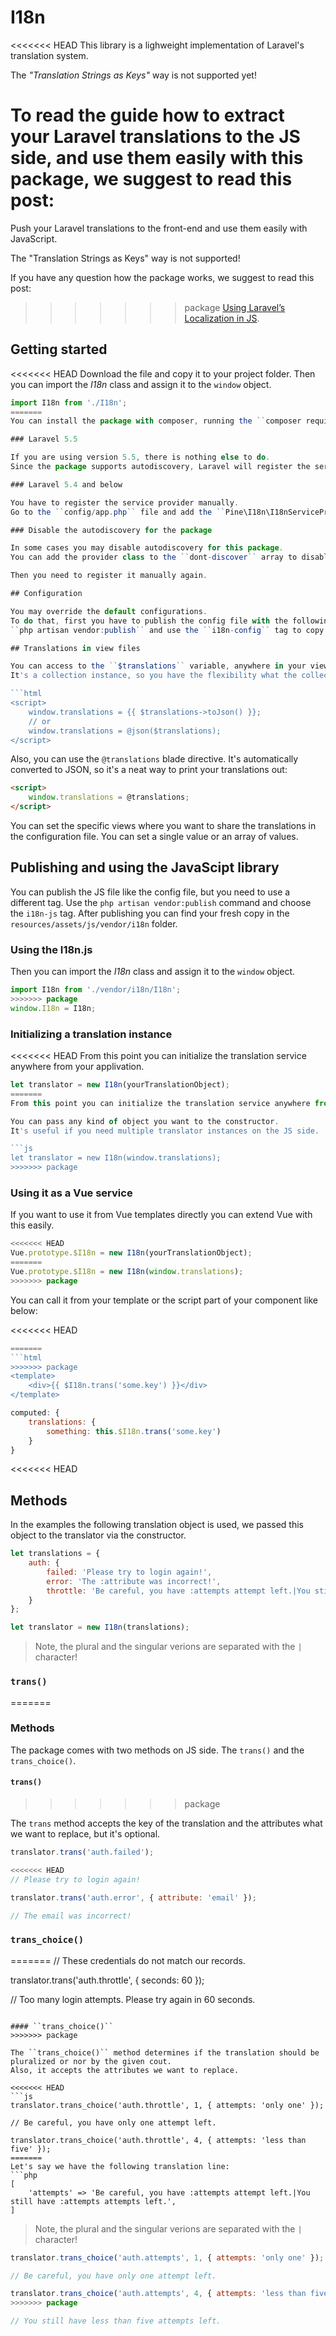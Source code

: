 # I18n

<<<<<<< HEAD
This library is a lighweight implementation of Laravel's translation system.

The *"Translation Strings as Keys"* way is not supported yet!

To read the guide how to extract your Laravel translations to the JS side,
and use them easily with this package, we suggest to read this post:
=======
Push your Laravel translations to the front-end and use them easily with JavaScript.

The "Translation Strings as Keys" way is not supported!

If you have any question how the package works, we suggest to read this post: 
>>>>>>> package
[Using Laravel’s Localization in JS](https://pineco.de/using-laravels-localization-js/).

## Getting started

<<<<<<< HEAD
Download the file and copy it to your project folder.
Then you can import the *I18n* class and assign it to the ``window`` object.

```js
import I18n from './I18n';
=======
You can install the package with composer, running the ``composer require thepinecode/i18n`` command.

### Laravel 5.5

If you are using version 5.5, there is nothing else to do.
Since the package supports autodiscovery, Laravel will register the service provider automatically behind the scenes.

### Laravel 5.4 and below

You have to register the service provider manually.
Go to the ``config/app.php`` file and add the ``Pine\I18n\I18nServiceProvider::class`` to the providers array.

### Disable the autodiscovery for the package

In some cases you may disable autodiscovery for this package.
You can add the provider class to the ``dont-discover`` array to disable it.

Then you need to register it manually again.

## Configuration

You may override the default configurations. 
To do that, first you have to publish the config file with the following command:
``php artisan vendor:publish`` and use the ``i18n-config`` tag to copy the config file.

## Translations in view files

You can access to the ``$translations`` variable, anywhere in your view files. 
It's a collection instance, so you have the flexibility what the collection service provides:

```html
<script>
    window.translations = {{ $translations->toJson() }};
    // or
    window.translations = @json($translations);
</script>
```

Also, you can use the ``@translations`` blade directive.
It's automatically converted to JSON, so it's a neat way to print your translations out:

```html
<script>
    window.translations = @translations;
</script>
```

You can set the specific views where you want to share the translations in the configuration file.
You can set a single value or an array of values.

## Publishing and using the JavaScipt library

You can publish the JS file like the config file, but you need to use a different tag.
Use the ``php artisan vendor:publish`` command and choose the ``i18n-js`` tag.
After publishing you can find your fresh copy in the ``resources/assets/js/vendor/i18n`` folder.

### Using the I18n.js

Then you can import the *I18n* class and assign it to the ``window`` object.

```js
import I18n from './vendor/i18n/I18n';
>>>>>>> package
window.I18n = I18n;
```

### Initializing a translation instance

<<<<<<< HEAD
From this point you can initialize the translation service anywhere from your applivation.

```js
let translator = new I18n(yourTranslationObject);
=======
From this point you can initialize the translation service anywhere from your application.

You can pass any kind of object you want to the constructor. 
It's useful if you need multiple translator instances on the JS side.

```js
let translator = new I18n(window.translations);
>>>>>>> package
```

### Using it as a Vue service

If you want to use it from Vue templates directly you can extend Vue with this easily.

```js
<<<<<<< HEAD
Vue.prototype.$I18n = new I18n(yourTranslationObject);
=======
Vue.prototype.$I18n = new I18n(window.translations);
>>>>>>> package
```

You can call it from your template or the script part of your component like below:

<<<<<<< HEAD
```js
=======
```html
>>>>>>> package
<template>
    <div>{{ $I18n.trans('some.key') }}</div>
</template>
```

```js
computed: {
    translations: {
        something: this.$I18n.trans('some.key')
    }
}
```

<<<<<<< HEAD
## Methods

In the examples the following translation object is used, we passed this object to the translator via the constructor.

```js
let translations = {
    auth: {
        failed: 'Please try to login again!',
        error: 'The :attribute was incorrect!',
        throttle: 'Be careful, you have :attempts attempt left.|You still have :attempts attempts left.'
    }
};

let translator = new I18n(translations);
```
> Note, the plural and the singular verions are separated with the ``|`` character!


### ``trans()``
=======
### Methods

The package comes with two methods on JS side. The ``trans()`` and the ``trans_choice()``.

#### ``trans()``
>>>>>>> package

The ``trans`` method accepts the key of the translation and the attributes what we want to replace, but it's optional.

```js
translator.trans('auth.failed');

<<<<<<< HEAD
// Please try to login again!

translator.trans('auth.error', { attribute: 'email' });

// The email was incorrect!
```

### ``trans_choice()``
=======
// These credentials do not match our records.

translator.trans('auth.throttle', { seconds: 60 });

// Too many login attempts. Please try again in 60 seconds.
```

#### ``trans_choice()``
>>>>>>> package

The ``trans_choice()`` method determines if the translation should be pluralized or nor by the given cout.
Also, it accepts the attributes we want to replace.

<<<<<<< HEAD
```js
translator.trans_choice('auth.throttle', 1, { attempts: 'only one' });

// Be careful, you have only one attempt left.

translator.trans_choice('auth.throttle', 4, { attempts: 'less than five' });
=======
Let's say we have the following translation line:
```php
[
    'attempts' => 'Be careful, you have :attempts attempt left.|You still have :attempts attempts left.',
]
```
> Note, the plural and the singular verions are separated with the ``|`` character!

```js
translator.trans_choice('auth.attempts', 1, { attempts: 'only one' });

// Be careful, you have only one attempt left.

translator.trans_choice('auth.attempts', 4, { attempts: 'less than five' });
>>>>>>> package

// You still have less than five attempts left.
```
